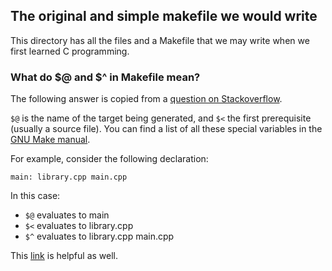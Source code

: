 ## The original and simple makefile we would write
This directory has all the files and a Makefile that we may write when we first
learned C programming.

### What do $@ and $^ in Makefile mean?
The following answer is copied from a [question on Stackoverflow](https://stackoverflow.com/questions/3220277/what-do-the-makefile-symbols-and-mean#:~:text=%24%40-,is%20the%20name,-of%20the%20target).

```$@``` is the name of the target being generated, and ```$<``` the first prerequisite (usually a source file). You can find a list of all these special variables in the [GNU Make manual](https://www.gnu.org/software/make/manual/html_node/Automatic-Variables.html#Automatic-Variables).

For example, consider the following declaration:
```
main: library.cpp main.cpp
```
In this case:

- ```$@``` evaluates to main
- ```$<``` evaluates to library.cpp
- ```$^``` evaluates to library.cpp main.cpp


This [link](https://stackoverflow.com/questions/3220277/what-do-the-makefile-symbols-and-mean#:~:text=112-,From%20Managing,-Projects%20with%20GNU) is helpful as well.